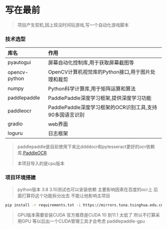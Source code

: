 # 写在最前

> 项目产生契机,因上班没时间玩游戏,写一个自动化游戏脚本

### 技术选型

| 库名            | 作用                                    |
|:--------------|:--------------------------------------|
| pyautogui     | 屏幕自动化控制库,用于获取屏幕截图等                    |
| opencv-python | OpenCV计算机视觉库的Python接口,用于图片处理和裁剪       |
| numpy         | Python科学计算库,用于矩阵运算和算法                 |
| paddlepaddle  | PaddlePaddle深度学习框架,提供深度学习功能           |
| paddleocr     | PaddlePaddle深度学习框架的OCR识别工具,支持90多国语言识别 |
| gradio        | web界面                                 |
| loguru        | 日志框架                                  |

> paddlepaddle是目前使用下来比ddddocr和pytesseract更好的ocr依赖库,[PaddleOCR](https://github.com/PaddlePaddle/PaddleOCR/blob/release/2.6/doc/doc_ch/quickstart.md#2)
>
> 本项目导入的是cpu版本

### 项目环境搭建

> python版本 3.8
> 3.10测试也可以安装依赖
> 主要影响因素在百度的ocr上 后面打算将这个功能拆分出去 不能让他影响主项目

```sh
pip install -r requirements.txt -i https://mirrors.tuna.tsinghua.edu.cn/pypi/web/simple
```

> GPU版本需要安装CUDA
> 官方推荐是CUDA 10 到11.1 太低了 所以不打算采用GPU
> 等以后出一个CUDA管理工具才会考虑
> paddlepaddle-gpu
